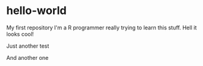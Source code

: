 # hello-world
My first repository
I'm a R programmer really trying to learn this stuff.
Hell it looks cool!

Just another test

And another one
